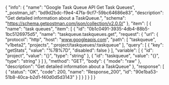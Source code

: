{
  "info": {
    "name": "Google Task Queue API Get Task Queues",
    "_postman_id": "bd9d2bdc-f9e4-47fa-9cf7-59bc64686e83",
    "description": "Get detailed information about a TaskQueue.",
    "schema": "https://schema.getpostman.com/json/collection/v2.0.0/"
  },
  "item": [
    {
      "name": "task queues",
      "item": [
        {
          "id": "0b1c0491-3935-4db4-88b5-1bc5126975d5",
          "name": "taskqueue.taskqueues.get",
          "request": {
            "url": {
              "protocol": "http",
              "host": "www.googleapis.com",
              "path": [
                "taskqueue",
                "v1beta2",
                "projects",
                ":project/taskqueues/:taskqueue"
              ],
              "query": [
                {
                  "key": "getStats",
                  "value": "%7B%7D",
                  "disabled": false
                }
              ],
              "variable": [
                {
                  "id": "project",
                  "value": "{}",
                  "type": "string"
                },
                {
                  "id": "taskqueue",
                  "value": "{}",
                  "type": "string"
                }
              ]
            },
            "method": "GET",
            "body": {
              "mode": "raw"
            },
            "description": "Get detailed information about a TaskQueue"
          },
          "response": [
            {
              "status": "OK",
              "code": 200,
              "name": "Response_200",
              "id": "90e1ba53-51b8-40ca-b2d1-f40d0d5d3143"
            }
          ]
        }
      ]
    }
  ]
}